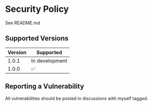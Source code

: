 # Security Policy
See README.md

## Supported Versions

| Version | Supported          |
| ------- | ------------------ |
| 1.0.1   | In development     |
| 1.0.0   | :white_check_mark: |

## Reporting a Vulnerability

All vulnerabilities should be posted in discussions with myself tagged.
